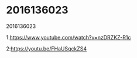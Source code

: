 # 2016136023
2016136023

1:https://www.youtube.com/watch?v=nzDRZKZ-R1c

2:https://youtu.be/FHaUSqckZS4
